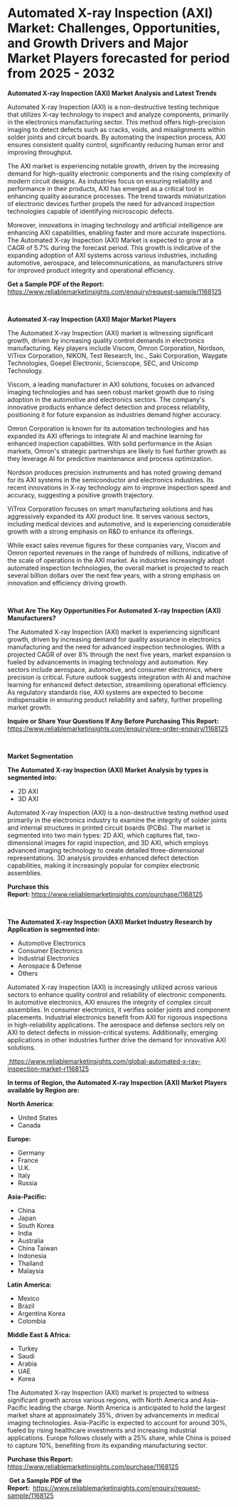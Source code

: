 <p><h1>Automated X-ray Inspection (AXI) Market: Challenges, Opportunities, and Growth Drivers and Major Market Players forecasted for period from 2025 - 2032</h1></p><p><strong>Automated X-ray Inspection (AXI) Market Analysis and Latest Trends</strong></p>
<p><p>Automated X-ray Inspection (AXI) is a non-destructive testing technique that utilizes X-ray technology to inspect and analyze components, primarily in the electronics manufacturing sector. This method offers high-precision imaging to detect defects such as cracks, voids, and misalignments within solder joints and circuit boards. By automating the inspection process, AXI ensures consistent quality control, significantly reducing human error and improving throughput.</p><p>The AXI market is experiencing notable growth, driven by the increasing demand for high-quality electronic components and the rising complexity of modern circuit designs. As industries focus on ensuring reliability and performance in their products, AXI has emerged as a critical tool in enhancing quality assurance processes. The trend towards miniaturization of electronic devices further propels the need for advanced inspection technologies capable of identifying microscopic defects.</p><p>Moreover, innovations in imaging technology and artificial intelligence are enhancing AXI capabilities, enabling faster and more accurate inspections. The Automated X-ray Inspection (AXI) Market is expected to grow at a CAGR of 5.7% during the forecast period. This growth is indicative of the expanding adoption of AXI systems across various industries, including automotive, aerospace, and telecommunications, as manufacturers strive for improved product integrity and operational efficiency.</p></p>
<p><strong>Get a Sample PDF of the Report:&nbsp;</strong> <a href="https://www.reliablemarketinsights.com/enquiry/request-sample/1168125?utm_campaign=2182&utm_medium=2&utm_source=Github&utm_content=ia&utm_term=12042025&utm_id=automated-x-ray-inspection-axi">https://www.reliablemarketinsights.com/enquiry/request-sample/1168125</a></p>
<p>&nbsp;</p>
<p><strong>Automated X-ray Inspection (AXI) Major Market Players</strong></p>
<p><p>The Automated X-ray Inspection (AXI) market is witnessing significant growth, driven by increasing quality control demands in electronics manufacturing. Key players include Viscom, Omron Corporation, Nordson, ViTrox Corporation, NIKON, Test Research, Inc., Saki Corporation, Waygate Technologies, Goepel Electronic, Scienscope, SEC, and Unicomp Technology.</p><p>Viscom, a leading manufacturer in AXI solutions, focuses on advanced imaging technologies and has seen robust market growth due to rising adoption in the automotive and electronics sectors. The company's innovative products enhance defect detection and process reliability, positioning it for future expansion as industries demand higher accuracy.</p><p>Omron Corporation is known for its automation technologies and has expanded its AXI offerings to integrate AI and machine learning for enhanced inspection capabilities. With solid performance in the Asian markets, Omron's strategic partnerships are likely to fuel further growth as they leverage AI for predictive maintenance and process optimization.</p><p>Nordson produces precision instruments and has noted growing demand for its AXI systems in the semiconductor and electronics industries. Its recent innovations in X-ray technology aim to improve inspection speed and accuracy, suggesting a positive growth trajectory.</p><p>ViTrox Corporation focuses on smart manufacturing solutions and has aggressively expanded its AXI product line. It serves various sectors, including medical devices and automotive, and is experiencing considerable growth with a strong emphasis on R&D to enhance its offerings.</p><p>While exact sales revenue figures for these companies vary, Viscom and Omron reported revenues in the range of hundreds of millions, indicative of the scale of operations in the AXI market. As industries increasingly adopt automated inspection technologies, the overall market is projected to reach several billion dollars over the next few years, with a strong emphasis on innovation and efficiency driving growth.</p></p>
<p>&nbsp;</p>
<p><strong>What Are The Key Opportunities For Automated X-ray Inspection (AXI) Manufacturers?</strong></p>
<p><p>The Automated X-ray Inspection (AXI) market is experiencing significant growth, driven by increasing demand for quality assurance in electronics manufacturing and the need for advanced inspection technologies. With a projected CAGR of over 8% through the next five years, market expansion is fueled by advancements in imaging technology and automation. Key sectors include aerospace, automotive, and consumer electronics, where precision is critical. Future outlook suggests integration with AI and machine learning for enhanced defect detection, streamlining operational efficiency. As regulatory standards rise, AXI systems are expected to become indispensable in ensuring product reliability and safety, further propelling market growth.</p></p>
<p><strong>Inquire or Share Your Questions If Any Before Purchasing This Report:</strong> <a href="https://www.reliablemarketinsights.com/enquiry/pre-order-enquiry/1168125?utm_campaign=2182&utm_medium=2&utm_source=Github&utm_content=ia&utm_term=12042025&utm_id=automated-x-ray-inspection-axi">https://www.reliablemarketinsights.com/enquiry/pre-order-enquiry/1168125</a></p>
<p>&nbsp;</p>
<p><strong>Market Segmentation</strong></p>
<p><strong>The Automated X-ray Inspection (AXI) Market Analysis by types is segmented into:</strong></p>
<p><ul><li>2D AXI</li><li>3D AXI</li></ul></p>
<p><p>Automated X-ray Inspection (AXI) is a non-destructive testing method used primarily in the electronics industry to examine the integrity of solder joints and internal structures in printed circuit boards (PCBs). The market is segmented into two main types: 2D AXI, which captures flat, two-dimensional images for rapid inspection, and 3D AXI, which employs advanced imaging technology to create detailed three-dimensional representations. 3D analysis provides enhanced defect detection capabilities, making it increasingly popular for complex electronic assemblies.</p></p>
<p><strong>Purchase this Report:&nbsp;</strong><a href="https://www.reliablemarketinsights.com/purchase/1168125?utm_campaign=2182&utm_medium=2&utm_source=Github&utm_content=ia&utm_term=12042025&utm_id=automated-x-ray-inspection-axi">https://www.reliablemarketinsights.com/purchase/1168125</a></p>
<p>&nbsp;</p>
<p><strong>The Automated X-ray Inspection (AXI) Market Industry Research by Application is segmented into:</strong></p>
<p><ul><li>Automotive Electronics</li><li>Consumer Electronics</li><li>Industrial Electronics</li><li>Aerospace & Defense</li><li>Others</li></ul></p>
<p><p>Automated X-ray Inspection (AXI) is increasingly utilized across various sectors to enhance quality control and reliability of electronic components. In automotive electronics, AXI ensures the integrity of complex circuit assemblies. In consumer electronics, it verifies solder joints and component placements. Industrial electronics benefit from AXI for rigorous inspections in high-reliability applications. The aerospace and defense sectors rely on AXI to detect defects in mission-critical systems. Additionally, emerging applications in other industries further drive the demand for innovative AXI solutions.</p></p>
<p><a href="https://www.reliablemarketinsights.com/global-automated-x-ray-inspection-market-r1168125?utm_campaign=2182&utm_medium=2&utm_source=Github&utm_content=ia&utm_term=12042025&utm_id=automated-x-ray-inspection-axi">&nbsp;https://www.reliablemarketinsights.com/global-automated-x-ray-inspection-market-r1168125</a></p>
<p><strong>In terms of Region, the Automated X-ray Inspection (AXI) Market Players available by Region are:</strong></p>
<p>
    <p> <strong> North America: </strong>
        <ul>
            <li>United States</li>
            <li>Canada</li>
        </ul>
        </p> 
    <p> <strong> Europe: </strong>
        <ul>
            <li>Germany</li>
            <li>France</li>
            <li>U.K.</li>
            <li>Italy</li>
            <li>Russia</li>
        </ul>
        </p> 
    <p> <strong> Asia-Pacific: </strong>
        <ul>
            <li>China</li>
            <li>Japan</li>
            <li>South Korea</li>
            <li>India</li>
            <li>Australia</li>
            <li>China Taiwan</li>
            <li>Indonesia</li>
            <li>Thailand</li>
            <li>Malaysia</li>
        </ul>
        </p> 
    <p> <strong> Latin America: </strong>
        <ul>
            <li>Mexico</li>
            <li>Brazil</li>
            <li>Argentina Korea</li>
            <li>Colombia</li>
        </ul>
        </p> 
    <p> <strong> Middle East & Africa: </strong>
        <ul>
            <li>Turkey</li>
            <li>Saudi</li>
            <li>Arabia</li>
            <li>UAE</li>
            <li>Korea</li>
        </ul>
    </p>
    </p>
<p><p>The Automated X-ray Inspection (AXI) market is projected to witness significant growth across various regions, with North America and Asia-Pacific leading the charge. North America is anticipated to hold the largest market share at approximately 35%, driven by advancements in medical imaging technologies. Asia-Pacific is expected to account for around 30%, fueled by rising healthcare investments and increasing industrial applications. Europe follows closely with a 25% share, while China is poised to capture 10%, benefiting from its expanding manufacturing sector.</p></p>
<p><strong>Purchase this Report: </strong><a href="https://www.reliablemarketinsights.com/purchase/1168125?utm_campaign=2182&utm_medium=2&utm_source=Github&utm_content=ia&utm_term=12042025&utm_id=automated-x-ray-inspection-axi">https://www.reliablemarketinsights.com/purchase/1168125</a></p>
<p>&nbsp;<strong>Get a Sample PDF of the Report:&nbsp;&nbsp;</strong><a href="https://www.reliablemarketinsights.com/enquiry/request-sample/1168125?utm_campaign=2182&utm_medium=2&utm_source=Github&utm_content=ia&utm_term=12042025&utm_id=automated-x-ray-inspection-axi">https://www.reliablemarketinsights.com/enquiry/request-sample/1168125</a></p>
<p><strong></strong></p>
<p><p></p><p></p><p></p></p>